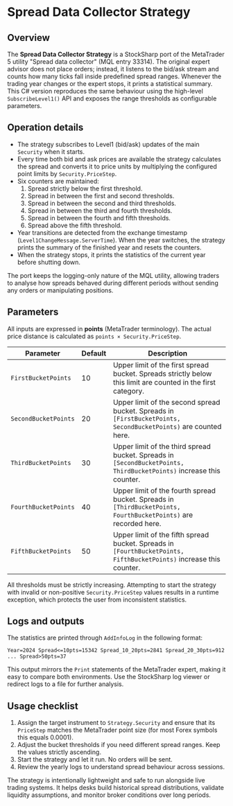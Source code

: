 # Spread Data Collector Strategy

## Overview
The **Spread Data Collector Strategy** is a StockSharp port of the MetaTrader 5 utility "Spread data collector" (MQL entry 33314). The original expert advisor does not place orders; instead, it listens to the bid/ask stream and counts how many ticks fall inside predefined spread ranges. Whenever the trading year changes or the expert stops, it prints a statistical summary. This C# version reproduces the same behaviour using the high-level `SubscribeLevel1()` API and exposes the range thresholds as configurable parameters.

## Operation details
- The strategy subscribes to Level1 (bid/ask) updates of the main `Security` when it starts.
- Every time both bid and ask prices are available the strategy calculates the spread and converts it to price units by multiplying the configured point limits by `Security.PriceStep`.
- Six counters are maintained:
  1. Spread strictly below the first threshold.
  2. Spread in between the first and second thresholds.
  3. Spread in between the second and third thresholds.
  4. Spread in between the third and fourth thresholds.
  5. Spread in between the fourth and fifth thresholds.
  6. Spread above the fifth threshold.
- Year transitions are detected from the exchange timestamp (`Level1ChangeMessage.ServerTime`). When the year switches, the strategy prints the summary of the finished year and resets the counters.
- When the strategy stops, it prints the statistics of the current year before shutting down.

The port keeps the logging-only nature of the MQL utility, allowing traders to analyse how spreads behaved during different periods without sending any orders or manipulating positions.

## Parameters
All inputs are expressed in **points** (MetaTrader terminology). The actual price distance is calculated as `points × Security.PriceStep`.

| Parameter | Default | Description |
|-----------|---------|-------------|
| `FirstBucketPoints` | 10 | Upper limit of the first spread bucket. Spreads strictly below this limit are counted in the first category. |
| `SecondBucketPoints` | 20 | Upper limit of the second spread bucket. Spreads in `[FirstBucketPoints, SecondBucketPoints)` are counted here. |
| `ThirdBucketPoints` | 30 | Upper limit of the third spread bucket. Spreads in `[SecondBucketPoints, ThirdBucketPoints)` increase this counter. |
| `FourthBucketPoints` | 40 | Upper limit of the fourth spread bucket. Spreads in `[ThirdBucketPoints, FourthBucketPoints)` are recorded here. |
| `FifthBucketPoints` | 50 | Upper limit of the fifth spread bucket. Spreads in `[FourthBucketPoints, FifthBucketPoints)` increase this counter. |

All thresholds must be strictly increasing. Attempting to start the strategy with invalid or non-positive `Security.PriceStep` values results in a runtime exception, which protects the user from inconsistent statistics.

## Logs and outputs
The statistics are printed through `AddInfoLog` in the following format:

```
Year=2024 Spread<=10pts=15342 Spread_10_20pts=2841 Spread_20_30pts=912 ... Spread>50pts=37
```

This output mirrors the `Print` statements of the MetaTrader expert, making it easy to compare both environments. Use the StockSharp log viewer or redirect logs to a file for further analysis.

## Usage checklist
1. Assign the target instrument to `Strategy.Security` and ensure that its `PriceStep` matches the MetaTrader point size (for most Forex symbols this equals 0.0001).
2. Adjust the bucket thresholds if you need different spread ranges. Keep the values strictly ascending.
3. Start the strategy and let it run. No orders will be sent.
4. Review the yearly logs to understand spread behaviour across sessions.

The strategy is intentionally lightweight and safe to run alongside live trading systems. It helps desks build historical spread distributions, validate liquidity assumptions, and monitor broker conditions over long periods.
